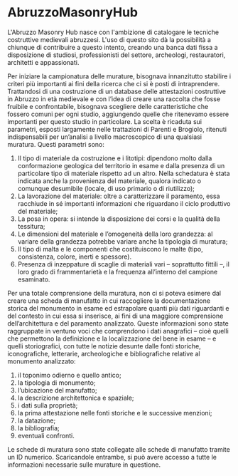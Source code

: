 # AbruzzoMasonryHub
L'Abruzzo Masonry Hub nasce con l'ambizione di catalogare le tecniche costruttive medievali abruzzesi. L'uso di questo sito dà la possibilità a chiunque di contribuire a questo intento, creando una banca dati fissa a disposizione di studiosi, professionisti del settore, archeologi, restauratori, architetti e appassionati. 

Per iniziare la campionatura delle murature, bisognava innanzitutto stabilire i criteri più importanti ai fini della ricerca che ci si è posti di intraprendere. Trattandosi di una costruzione di un database delle attestazioni costruttive in Abruzzo in età medievale e con l’idea di creare una raccolta che fosse fruibile e confrontabile, bisognava scegliere delle caratteristiche che fossero comuni per ogni studio, aggiungendo quelle che ritenevamo essere importanti per questo studio in particolare. La scelta è ricaduta sui parametri, esposti largamente nelle trattazioni di Parenti e Brogiolo, ritenuti indispensabili per un’analisi a livello macroscopico di una qualsiasi muratura. Questi parametri sono:
1. Il tipo di materiale da costruzione e i litotipi: dipendono molto dalla conformazione geologica del territorio in esame e dalla presenza di un particolare tipo di materiale rispetto ad un altro. Nella schedatura è stata indicata anche la provenienza del materiale, qualora indicato o comunque desumibile (locale, di uso primario o di riutilizzo);
2. La lavorazione del materiale: oltre a caratterizzare il paramento, essa racchiude in sé importanti informazioni che riguardano il ciclo produttivo del materiale;
3. La posa in opera: si intende la disposizione dei corsi e la qualità della tessitura;
4. Le dimensioni del materiale e l’omogeneità della loro grandezza: al variare della grandezza potrebbe variare anche la tipologia di muratura;
5. Il tipo di malta e le componenti che costituiscono le malte (tipo, consistenza, colore, inerti e spessore).
6. Presenza di inzeppature di scaglie di materiali vari – soprattutto fittili –, il loro grado di frammentarietà e la frequenza all’interno del campione esaminato.

Per una totale comprensione della muratura, non ci si poteva esimere dal creare una scheda di manufatto in cui raccogliere la documentazione storica del monumento in esame ed estrapolare quanti più dati riguardanti e del contesto in cui essa si inserisce, ai fini di una maggiore comprensione dell’architettura e del paramento analizzato. Queste informazioni sono state raggruppate in ventuno voci che comprendono i dati anagrafici – cioè quelli che permettono la definizione e la localizzazione del bene in esame – e quelli storiografici, con tutte le notizie desunte dalle fonti storiche, iconografiche, letterarie, archeologiche e bibliografiche relative al monumento analizzato:
1. il toponimo odierno e quello antico;
2. la tipologia di monumento;
3. l’ubicazione del manufatto;
4. la descrizione architettonica e spaziale;
5. i dati sulla proprietà;
6. la prima attestazione nelle fonti storiche e le successive menzioni;
7. la datazione;
8. la bibliografia;
9. eventuali confronti.

Le schede di muratura sono state collegate alle schede di manufatto tramite un ID numerico. Scaricandole entrambe, si può avere accesso a tutte le informazioni necessarie sulle murature in questione. 
